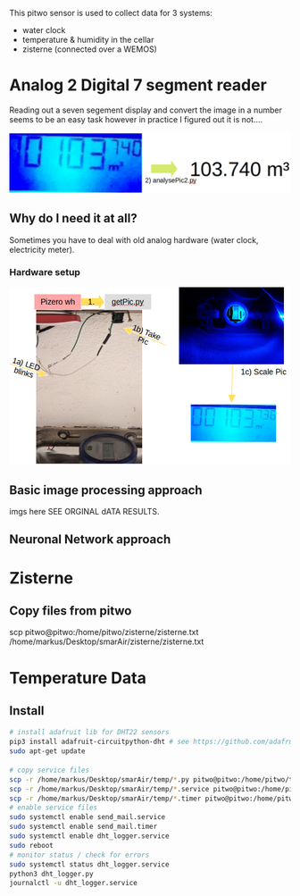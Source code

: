 This pitwo sensor is used to collect data for 3 systems:
* water clock
* temperature & humidity in the cellar
* zisterne (connected over a WEMOS)
# Analog 2 Digital 7 segment reader
Reading out a seven segement display and convert the image in a number
seems to be an easy task however in practice I figured out it is not....

<img src="doc/img_1.png" alt="imgTOtext"/>

## Why do I need it at all?
Sometimes you have to deal with old analog hardware (water clock, electricity meter).

### Hardware setup

<img src="doc/img_2.png" alt="imgTOtext" />

## Basic image processing approach
imgs here SEE ORGINAL dATA RESULTS.



## Neuronal Network approach



# Zisterne

## Copy files from pitwo
scp pitwo@pitwo:/home/pitwo/zisterne/zisterne.txt /home/markus/Desktop/smarAir/zisterne/zisterne.txt

# Temperature Data

## Install
```bash
# install adafruit lib for DHT22 sensors
pip3 install adafruit-circuitpython-dht # see https://github.com/adafruit/Adafruit_Python_DHT
sudo apt-get update

# copy service files
scp -r /home/markus/Desktop/smarAir/temp/*.py pitwo@pitwo:/home/pitwo/temp/  
scp -r /home/markus/Desktop/smarAir/temp/*.service pitwo@pitwo:/home/pitwo/temp/
scp -r /home/markus/Desktop/smarAir/temp/*.timer pitwo@pitwo:/home/pitwo/temp/
# enable service files
sudo systemctl enable send_mail.service
sudo systemctl enable send_mail.timer
sudo systemctl enable dht_logger.service
sudo reboot
# monitor status / check for errors
sudo systemctl status dht_logger.service
python3 dht_logger.py
journalctl -u dht_logger.service
 ```

